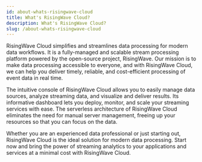 ```yaml
---
id: about-whats-risingwave-cloud
title: What's RisingWave Cloud?
description: What's RisingWave Cloud?
slug: /about-whats-risingwave-cloud
---
```


RisingWave Cloud simplifies and streamlines data processing for modern data workflows. It is a fully-managed and scalable stream processing platform powered by the open-source project, RisingWave. Our mission is to make data processing accessible to everyone, and with RisingWave Cloud, we can help you deliver timely, reliable, and cost-efficient processing of event data in real time.

The intuitive console of RisingWave Cloud allows you to easily manage data sources, analyze streaming data, and visualize and deliver results. Its informative dashboard lets you deploy, monitor, and scale your streaming services with ease. The serverless architecture of RisingWave Cloud eliminates the need for manual server management, freeing up your resources so that you can focus on the data.

Whether you are an experienced data professional or just starting out, RisingWave Cloud is the ideal solution for modern data processing. Start now and bring the power of streaming analytics to your applications and services at a minimal cost with RisingWave Cloud.

<defaultButton text="Get started" doc="quickstart"/>